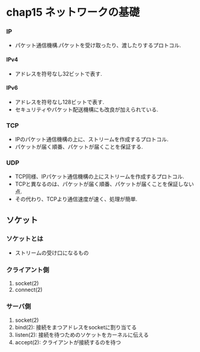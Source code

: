 # chap15 ネットワークの基礎

### IP
- パケット通信機構.パケットを受け取ったり、渡したりするプロトコル.
#### IPv4
- アドレスを符号なし32ビットで表す.

#### IPv6
- アドレスを符号なし128ビットで表す.
- セキュリティやパケット配送機構にも改良が加えられている.

### TCP
- IPのパケット通信機構の上に、ストリームを作成するプロトコル.
- パケットが届く順番、パケットが届くことを保証する.

### UDP
- TCP同様、IPパケット通信機構の上にストリームを作成するプロトコル.
- TCPと異なるのは、パケットが届く順番、パケットが届くことを保証しない点.
- その代わり、TCPより通信速度が速く、処理が簡単.

## ソケット
### ソケットとは
- ストリームの受け口になるもの

### クライアント側
1. socket(2)
2. connect(2)

### サーバ側
1. socket(2)
2. bind(2): 接続をまつアドレスをsocketに割り当てる
3. listen(2): 接続を待つためのソケットをカーネルに伝える
4. accept(2): クライアントが接続するのを待つ



